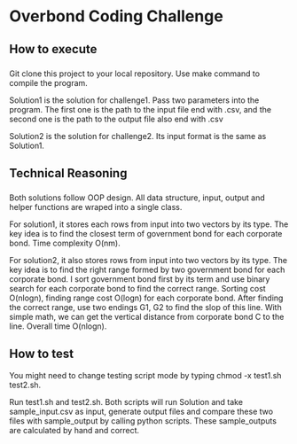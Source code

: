 # Overbond Coding Challenge
## How to execute
###

Git clone this project to your local repository. Use make command to compile the program.

Solution1 is the solution for challenge1. Pass two parameters into the program. The first one is the path to the input file end with .csv, and the second one is the path to the output file also end with .csv

Solution2 is the solution for challenge2. Its input format is the same as Solution1.

## Technical Reasoning
###

Both solutions follow OOP design. All data structure, input, output and helper functions are wraped into a single class.

For solution1, it stores each rows from input into two vectors by its type. The key idea is to find the closest term of government bond for each corporate bond. Time complexity O(nm).

For solution2, it also stores rows from input into two vectors by its type. The key idea is to find the right range formed by two government bond for each corporate bond. I sort government bond first by its term and use binary search for each corporate bond to find the correct range. Sorting cost O(nlogn), finding range cost O(logn) for each corporate bond. After finding the correct range, use two endings G1, G2 to find the slop of this line. With simple math, we can get the vertical distance from corporate bond C to the line. Overall time O(nlogn).

## How to test

You might need to change testing script mode by typing chmod -x test1.sh test2.sh.

Run test1.sh and test2.sh. Both scripts will run Solution and take sample_input.csv as input, generate output files and compare these two files with sample_output by calling python scripts. These sample_outputs are calculated by hand and correct.
